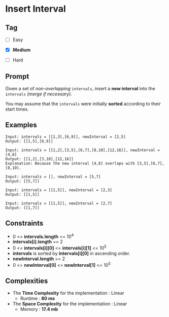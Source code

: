 # Insert Interval
## Tag
- [ ] Easy
- [x] **Medium**  
- [ ] Hard 
  

## Prompt
Given a set of *non-overlapping* `intervals`, insert a **new interval** into the `intervals` *(merge if necessary)*.  
  
You may assume that the `intervals` were initially **sorted** according to their start times.
  
## Examples
```
Input: intervals = [[1,3],[6,9]], newInterval = [2,5]
Output: [[1,5],[6,9]]
```
```
Input: intervals = [[1,2],[3,5],[6,7],[8,10],[12,16]], newInterval = [4,8]
Output: [[1,2],[3,10],[12,16]]
Explanation: Because the new interval [4,8] overlaps with [3,5],[6,7],[8,10].
```
```
Input: intervals = [], newInterval = [5,7]
Output: [[5,7]]
```
```
Input: intervals = [[1,5]], newInterval = [2,3]
Output: [[1,5]]
```
```
Input: intervals = [[1,5]], newInterval = [2,7]
Output: [[1,7]]
```
  
## Constraints
* 0 <= **intervals.length** <= 10<sup>4</sup>
* **intervals[i].length** == 2
* 0 <= **intervals[i][0]** <= **intervals[i][1]** <= 10<sup>5</sup>
* **intervals** is sorted by **intervals[i][0]** in ascending order.
* **newInterval.length** == 2
* 0 <= **newInterval[0]** <= **newInterval[1]** <= 10<sup>5</sup>
  
## Complexities
* The **Time Complexity** for the implementation : Linear
  * Runtime : **80 ms**  
* The **Space Complexity** for the implementation : Linear
  * Memory : **17.4 mb**